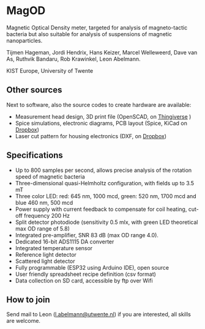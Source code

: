 # MagOD
Magnetic Optical Density meter, targeted for analysis of
magneto-tactic bacteria but also suitable for analysis of suspensions
of magnetic nanoparticles.

Tijmen Hageman, Jordi Hendrix, Hans Keizer, Marcel Welleweerd, Dave
van As, Ruthvik Bandaru, Rob Krawinkel, Leon Abelmann.

KIST Europe, University of Twente

## Other sources
Next to software, also the source codes to create hardware are
available:

- Measurement head design, 3D print file (OpenSCAD, on [Thingiverse](https://www.thingiverse.com/thing:3122930) )
- Spice simulations, electronic diagrams, PCB layout (Spice, KiCad on
  [Dropbox](https://www.dropbox.com/sh/1dcai82byvd3hy0/AAA3AGXw0jbr9n2gzdcszufia))
- Laser cut pattern for housing electronics (DXF, on [Dropbox](https://www.dropbox.com/sh/1dcai82byvd3hy0/AAA3AGXw0jbr9n2gzdcszufia))

## Specifications
- Up to 800 samples per second, allows precise analysis of the rotation speed of magnetic bacteria
- Three-dimensional quasi-Helmholtz configuration, with fields up to 3.5 mT 
- Three color LED: red: 645 nm, 1000 mcd, green: 520 nm, 1700 mcd and blue 460 nm, 500 mcd
- Power supply with current feedback to compensate for coil heating, cut-off frequency 200 Hz
- Split detector photodiode (sensitivity 0.5 mlx, with green LED theoretical max OD range of 5.8)
- Integrated pre-amplifier, SNR 83 dB (max OD range 4.0).
- Dedicated 16-bit ADS1115 DA converter
- Integrated temperature sensor
- Reference light detector
- Scattered light detector
- Fully programmable (ESP32 using Arduino IDE), open source
- User friendly spreadsheet recipe definition (csv format)
- Data collection on SD card, accessible by ftp over Wifi

## How to join
Send mail to Leon (l.abelmann@utwente.nl) if you are interested, all skills are welcome.
